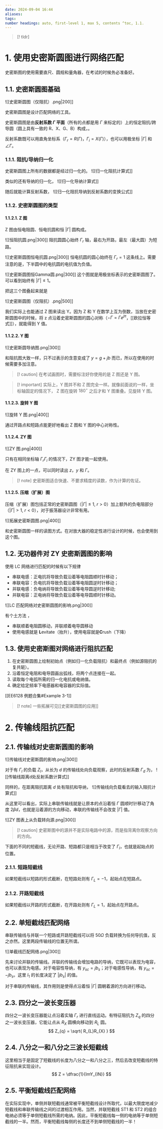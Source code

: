 ```yaml
---
date: 2024-09-04 16:44
aliases: 
tags: 
number headings: auto, first-level 1, max 5, contents ^toc, 1.1.
---
```

>[! tldr]
>

# 1. 使用史密斯圆图进行网络匹配

史密斯图的使用需要直尺、圆规和量角器，在考试的时候务必准备好。

## 1.1. 史密斯圆图基础

![[史密斯圆图（仅阻抗）.png|200]]

史密斯圆图是设计匹配网络的工具。

史密斯圆图是由**反射系数 $\Gamma$ 平面**（所有的点都是用 $\Gamma$ 来标定的）上的恒定阻抗/跨导圆（圆上具有一致的 R、X、G、B）构成，。

反射系数既可以用直角坐标系（$\Gamma _{r} = R(\Gamma)$，$\Gamma _{i}= X(\Gamma)$），也可以用极坐标 $\lvert \Gamma \rvert$ 和 $\angle \Gamma$。

### 1.1.1. 阻抗/导纳归一化

史密斯圆图上所有的数据都是经过归一化的。
![[归一化阻抗计算式]]

类似的还有导纳的归一化，
![[归一化导纳计算式]]

随后就能计算反射系数，
![[归一化阻抗导纳到反射系数的变换公式]]

### 1.1.2. 史密斯圆图的类型

#### 1.1.2.1. Z 图

Z 图由恒电阻圆、恒电抗圆和恒 $\lvert \Gamma \rvert$ 圆构成。

![[恒阻抗圆.png|300]]
阻抗圆圆心始终 $\Gamma _{r}$ 轴，最右为开路，最左（最大圆）为短路。

![[史密斯圆图恒电抗圆.png|300]]
恒电抗圆的圆心始终在 $\Gamma _{r}=1$ 这条线上。需要注意的是，下半圆中的电抗圆的电抗值为负值。

![[史密斯圆图恒Gamma圆.png|300]]
这个图就是用极坐标表示的史密斯圆图了。可以看到始终有 $\lvert \Gamma \rvert\le 1$。

把这三个图叠起来就是

![[史密斯圆图（仅阻抗）.png|500]]

我们实际上也能通过 Z 图来读出 Y。因为 Z 和 Y 在数学上互为倒数，当放在史密斯圆图中的时候，将 z 点沿着史密斯圆图的圆心对称（$-\Gamma = \Gamma e^{j\pi}$，[[欧拉恒等式]]），就能得到 Y 值。


#### 1.1.2.2. Y 图 

![[史密斯圆导纳图.png|300]]

和阻抗图大致一样，只不过表示的含意变成了 $y = g +jb$ 而已，所以在使用的时候需要多加注意。
>[! caution] 
>在考试画图时，需要标注好你使用的是 Z 图还是 Y 图。  

>[! important] 
>实际上，Y 图并不和 Z 图完全一样。就像前面说的一样，坐标轴固定的情况下， Z 图在旋转 $180^{\circ}$ 之后才和 Y 图重叠。见旋转 Y 图。


#### 1.1.2.3. 旋转 Y 图

![[旋转 Y 图.png|400]]

通过开路点和短路点能更好地看出 Z 图和 Y 图的中心对称性。

#### 1.1.2.4. ZY 图

![[ZY 图.png|400]]

只有在相同坐标轴 $\Gamma _{r}\Gamma _{i}$ 的情况下，ZY 图才能一起使用。

在 ZY 图上的一点，可以同时读出 $z$，$y$ 和 $\Gamma$。

>[! note] 
>史密斯图适合快速、不要求精度的读数，作为计算的佐证。 

#### 1.1.2.5. 压缩（扩展）图

压缩（扩展）图包括正常的史密斯圆图（$|\Gamma|≤1,\ r>0$）加上额外的负电阻部分（$\lvert \Gamma \rvert>1,\ r<0$），对于振荡器设计非常有用。

![[拓展史密斯圆图.png|400]]

和史密斯圆图一样的读图方式。在对放大器的稳定性进行设计的时候，也会使用到这个图。

## 1.2. 无功器件对 ZY 史密斯圆图的影响

使用 LC 网络进行匹配的时候有以下规律
- 串联电感：正电抗将导致负载沿着等电阻圆顺时针移动；
- 串联电容：负电抗将导致负载沿着等电阻圆逆时针移动；
- 并联电感：负电纳将导致负载沿着等电导圆逆时针移动; 
- 并联电容：正电纳将导致负载沿着等电导圆顺时针移动。

![[LC 匹配网络对史密斯圆图的影响.png|300]]

有个土方法 ，
- 串联顺着电阻圆移动，并联顺着电导圆移动
- 使用电感就是 **L**evitate（抬升），使用电容就是**C**rush（下降）

## 1.3. 使用史密斯图对网络进行阻抗匹配

1. 在史密斯圆图上绘制初始点（例如归一化负载阻抗）和最终点（例如源阻抗的复共轭）。 
2. 沿着恒定电阻和电导圆画出弧线，将两个点连接在一起。  
3. 读取每个电弧所需的归一化电抗或电纳值。  
4. 确定给定频率下电感器和电容器的实际值。

[[EE6128 例题合集#Example 3-1]]

>[! note] 
>一些拓展可见[[史密斯圆图的应用]]
>

# 2. 传输线阻抗匹配

## 2.1. 传输线对史密斯圆图的影响

![[传输线对史密斯圆的影响.png|300]]

对于有 $\Gamma _{l}$ 的负载 $Z_{l}$，从长为 $d$ 的传输线处向负载观察，此时的反射系数 $\Gamma _{d}$ 为，
![[传输线距离d处反射系数计算式]]

同样的，在距离阻抗距离 $d$ 处有阻抗和导纳，
![[传输线向负载看去的输入阻抗计算式]]

从这里可以看出，实际上串联传输线就是让原本的点沿着恒 $\Gamma$ 圆顺时针移动了角度 $2\beta d$，也就是沿着源的方向移动，串联的传输线不会改变 $\lvert \Gamma \rvert$ 值。

![[ZY 图表上从负载转向源.png|300]]

>[! caution] 
>史密斯图中的源并不是实际电路中的源，而是指背离你观察方向的方向。

下面的不同的短截线，无论开路、短路都只是相当于改变了 $\Gamma _{l}$，也就是起始点的位置。

### 2.1.1. 短路短截线

如果短截线以短路的形式截断，在短路处则有 $\Gamma _{L}=-1$，起始点在短路点。

### 2.1.2. 开路短截线

如果短截线以开路的形式截断，在开路处则有 $\Gamma _{L} = 1$，起始点在开路点。

## 2.2. 单短截线匹配网络

串联传输线与并联一个短路或开路短截线可以将 $50\Omega$ 负载转换为任何导抗值，反之亦然。这里两段传输线的位置无所谓。

![[单截线匹配网络.png|300]]

先来讨论并联的传输线。并联的传输线会增加电路的导纳，它既可以表现为电容，也可以表现为电感。对于电容性导纳，有 $y_{sc} = jb_{s}$；对于电感性导纳，有 $y_{sc} = -jb_{s}$。这里 $l_{1}$ 的长度决定了 $\lvert jb_{s} \rvert$ 的值。

对于串联的传输线，其作用则是使得点沿着恒 $\lvert \Gamma \rvert$ 圆朝着源的方向进行移动。

## 2.3. 四分之一波长变压器

四分之一波长变压器能让点沿着实轴 $\Gamma _{r}$ 进行直线运动。有特征阻抗为 $Z_{q}$ 的四分之一波长变压器，它能让点从 $R_{X}$ 圆横向移动到 $R_{L}$ 圆。
$$
Z_{q} = \sqrt{ R_{L}R_{X} }
$$

## 2.4. 八分之一和八分之三波长短截线

这里相当于是固定了短截线的长度为八分之一和八分之三，然后去改变短截线的特征阻抗来实现设计。
$$
Z = \dfrac{1}{ImY_{IN}}
$$

## 2.5. 平衡短截线匹配网络

在实际实现中，单侧并联短截线通常被平衡短截线设计所取代，以最大限度地减少短截线和串联传输线之间的过渡相互作用。当然，并联短截线 ST1 和 ST2 的组合电纳必须等于单侧短截线所需的电纳。因此，平衡短截线每一侧的电纳等于单侧短截线的一半。然而，平衡短截线每侧的长度还不到单侧短截线的一半！
